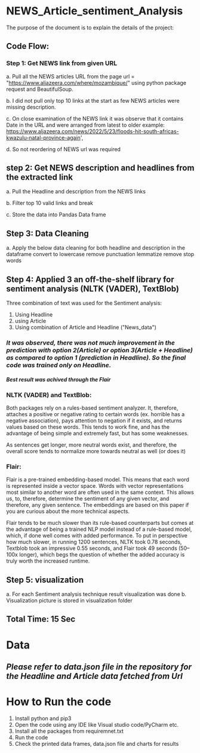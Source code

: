 # NEWS_Article_sentiment_Analysis

The purpose of the document is to explain the details of the project:

## Code Flow:

### Step 1: Get NEWS link from given URL 
a. Pull all the NEWS articles URL from the page url = "https://www.aljazeera.com/where/mozambique/" using python package request and BeautifulSoup.

b. I did not pull only top 10 links at the start as few NEWS articles were missing description.

c. On close examination of the NEWS link it was observe that it contains Date in the URL and were arranged from latest to older 
example: https://www.aljazeera.com/news/2022/5/23/floods-hit-south-africas-kwazulu-natal-province-again',

d. So not reordering of NEWS url was required 

## step 2: Get NEWS description and headlines from the extracted link 
a. Pull the Headline and description from the NEWS links 

b. Filter top 10 valid links and break

c. Store the data into Pandas Data frame 

## Step 3: Data Cleaning 
a. Apply the below data cleaning for both headline and description in the dataframe
    convert to lowercase 
    remove punctuation
    lemmatize
    remove stop words

## Step 4: Applied 3 an off-the-shelf library for sentiment analysis (NLTK (VADER), TextBlob)

Three combination of text was used for the Sentiment analysis:
1. Using Headline
2. using Article 
3. Using combination of Article and Headline ("News_data")

### *It was observed, there was not much improvement in the prediction with option 2(Article) or option 3(Article + Headline) as compared to option 1 (prediction in Headline). So the final code was trained only on Headline.*

#### *Best result was achived through the Flair*

### NLTK (VADER) and TextBlob:
Both packages rely on a rules-based sentiment analyzer. It, therefore, attaches a positive or negative rating to certain words (ex. horrible has a negative association), pays attention to negation if it exists, and returns values based on these words. This tends to work fine, and has the advantage of being simple and extremely fast, but has some weaknesses.

As sentences get longer, more neutral words exist, and therefore, the overall score tends to normalize more towards neutral as well (or does it)

### Flair:
Flair is a pre-trained embedding-based model. This means that each word is represented inside a vector space. Words with vector representations most similar to another word are often used in the same context. This allows us, to, therefore, determine the sentiment of any given vector, and therefore, any given sentence. The embeddings are based on this paper if you are curious about the more technical aspects.

Flair tends to be much slower than its rule-based counterparts but comes at the advantage of being a trained NLP model instead of a rule-based model, which, if done well comes with added performance. To put in perspective how much slower, in running 1200 sentences, NLTK took 0.78 seconds, Textblob took an impressive 0.55 seconds, and Flair took 49 seconds (50–100x longer), which begs the question of whether the added accuracy is truly worth the increased runtime.

## Step 5: visualization
a. For each Sentiment analysis technique result visualization was done 
b. Visualization picture is stored in visualization folder

## Total Time: 15 Sec

# Data 
## *Please refer to data.json file in the repository for the Headline and Article data fetched from Url*

# How to Run the code 

1. Install python and pip3
3. Open the code using any IDE like Visual studio code/PyCharm etc. 
4. Install all the packages from requiremnet.txt
5. Run the code
6. Check the printed data frames, data.json file and charts for results
